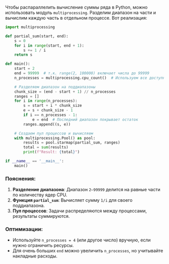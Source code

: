Чтобы распараллелить вычисление суммы ряда в Python, можно использовать модуль `multiprocessing`. Разделим диапазон на части и вычислим каждую часть в отдельном процессе. Вот реализация:

```python
import multiprocessing

def partial_sum(start, end):
    s = 0
    for i in range(start, end + 1):
        s += 1 / i
    return s

def main():
    start = 2
    end = 99999  # т.к. range(2, 100000) включает числа до 99999
    n_processes = multiprocessing.cpu_count()  # Используем все доступные ядра

    # Разделяем диапазон на поддиапазоны
    chunk_size = (end - start + 1) // n_processes
    ranges = []
    for i in range(n_processes):
        s = start + i * chunk_size
        e = s + chunk_size - 1
        if i == n_processes - 1:
            e = end  # Последний диапазон покрывает остаток
        ranges.append((s, e))

    # Создаем пул процессов и вычисляем
    with multiprocessing.Pool() as pool:
        results = pool.starmap(partial_sum, ranges)
        total = sum(results)
        print(f"Result: {total}")

if __name__ == '__main__':
    main()
```

### Пояснения:
1. **Разделение диапазона**: Диапазон `2–99999` делится на равные части по количеству ядер CPU.
2. **Функция `partial_sum`**: Вычисляет сумму `1/i` для своего поддиапазона.
3. **Пул процессов**: Задачи распределяются между процессами, результаты суммируются.

### Оптимизации:
- Используйте `n_processes = 4` (или другое число) вручную, если нужно ограничить ресурсы.
- Для очень больших `end` можно увеличить `n_processes`, но учитывайте накладные расходы.